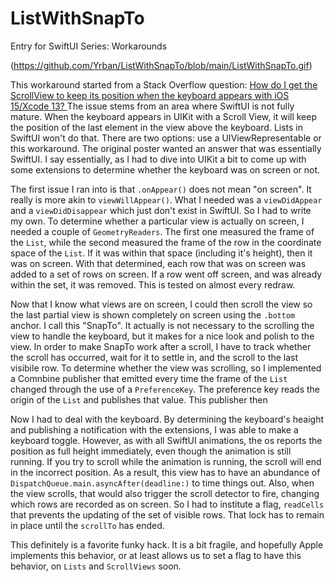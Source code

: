 # ListWithSnapTo
Entry for SwiftUI Series: Workarounds

(https://github.com/Yrban/ListWithSnapTo/blob/main/ListWithSnapTo.gif)

This workaround started from a Stack Overflow question: [How do I get the ScrollView to keep its position when the keyboard appears with iOS 15/Xcode 13?
](https://stackoverflow.com/questions/69500656/how-do-i-get-the-scrollview-to-keep-its-position-when-the-keyboard-appears-with) The issue stems from an area where SwiftUI is not fully mature. When the keyboard appears in UIKit with a Scroll View, it will keep the position of the last element in the view above the keyboard. Lists in SwiftUI won't do that. There are two options: use a UIViewRepresentable or this workaround. The original poster wanted an answer that was essentially SwiftUI. I say essentially, as I had to dive into UIKit a bit to come up with some extensions to determine whether the keyboard was on screen or not.

The first issue I ran into is that `.onAppear()` does not mean "on screen". It really is more akin to `viewWillAppear()`. What I needed was a `viewDidAppear` and a `viewDidDisappear` which just don't exist in SwiftUI. So I had to write my own. To determine whether a particular view is actually on screen, I needed a couple of `GeometryReaders`. The first one measured the frame of the `List`, while the second measured the frame of the row in the coordinate space of the `List`. If it was within that space (including it's height), then it was on screen. With that determined, each row that was on screen was added to a set of rows on screen. If a row went off screen, and was already within the set, it was removed. This is tested on almost every redraw.

Now that I know what views are on screen, I could then scroll the view so the last partial view is shown completely on screen using the `.bottom` anchor. I call this "SnapTo". It actually is not necessary to the scrolling the view to handle the keyboard, but it makes for a nice look and polish to the view. In order to make SnapTo work after a scroll, I have to track whether the scroll has occurred, wait for it to settle in, and the scroll to the last visibile row. To determine whether the view was scrolling, so I implemented a Comnbine publisher that emitted every time the frame of the `List` changed through the use of a `PreferenceKey`. The preference key reads the origin of the `List` and publishes that value. This publisher then 

Now I had to deal with the keyboard. By determining the keyboard's heaight and publishing a notification with the extensions, I was able to make a keyboard toggle. However, as with all SwiftUI animations, the os reports the position as full height immediately, even though the animation is still running. If you try to scroll while the animation is running, the scroll will end in the incorrect position. As a result, this view has to have an abundance of `DispatchQueue.main.asyncAfter(deadline:)` to time things out. Also, when the view scrolls, that would also trigger the scroll detector to fire, changing which rows are recorded as on screen. So I had to institute a flag, `readCells` that prevents the updating of the set of visible rows. That lock has to remain in place until the `scrollTo` has ended.

This definitely is a favorite funky hack. It is a bit fragile, and hopefully Apple implements this behavior, or at least allows us to set a flag to have this behavior, on `Lists` and `ScrollViews` soon.
